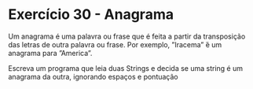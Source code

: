 # Exercício 30 - Anagrama

Um anagrama é uma palavra ou frase que é feita a partir da transposição das letras de outra palavra ou frase. Por exemplo, ”Iracema” ́é um anagrama para ”America”.

Escreva um programa que leia duas Strings e decida se uma string é um anagrama da outra, ignorando espaços e pontuação